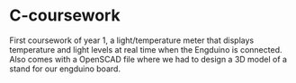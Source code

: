 # C-coursework
First coursework of year 1, a light/temperature meter that displays temperature and light levels at real time when the Engduino is connected. Also comes with a OpenSCAD file where we had to design a 3D model of a stand for our engduino board.
